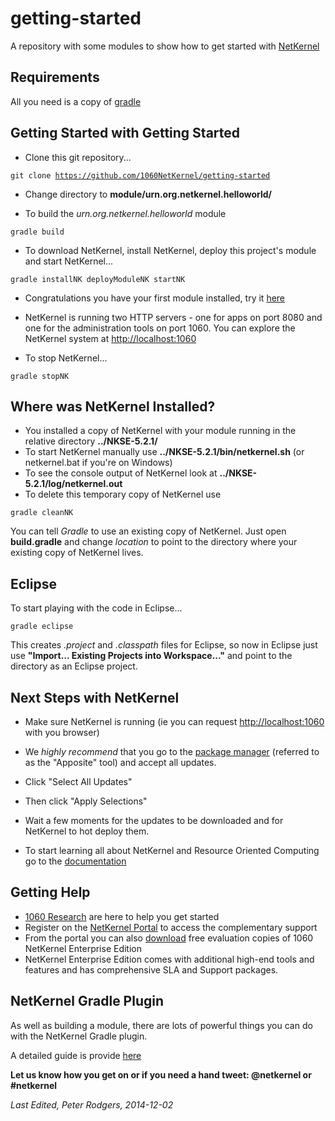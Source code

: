 getting-started
===============

A repository with some modules to show how to get started with [NetKernel](http://www.1060research.com/netkernel/)

Requirements
------------

All you need is a copy of [gradle](http://gradle.org/)

Getting Started with Getting Started
------------------------------------

* Clone this git repository...

<code>git clone https://github.com/1060NetKernel/getting-started</code>

* Change directory to **module/urn.org.netkernel.helloworld/**

* To build the *urn.org.netkernel.helloworld* module

<code>gradle build</code>

* To download NetKernel, install NetKernel, deploy this project's module and start NetKernel...

<code>gradle installNK deployModuleNK startNK</code>

* Congratulations you have your first module installed, try it [here](http://localhost:8080/getting-started/helloworld)
* NetKernel is running two HTTP servers - one for apps on port 8080 and one for the administration tools on port 1060.  You can explore the NetKernel system at [http://localhost:1060](http://localhost:1060)

* To stop NetKernel...

<code>gradle stopNK</code>

Where was NetKernel Installed?
------------------------------

* You installed a copy of NetKernel with your module running in the relative directory **../NKSE-5.2.1/**
* To start NetKernel manually use **../NKSE-5.2.1/bin/netkernel.sh**  (or netkernel.bat if you're on Windows)
* To see the console output of NetKernel look at **../NKSE-5.2.1/log/netkernel.out**
* To delete this temporary copy of NetKernel use

<code>gradle cleanNK</code>

You can tell *Gradle* to use an existing copy of NetKernel. Just open **build.gradle** and change *location* to point to the directory where your existing copy of NetKernel lives.

Eclipse
-------

To start playing with the code in Eclipse...

<code>gradle eclipse</code>

This creates *.project* and *.classpath* files for Eclipse, so now in Eclipse just use **"Import... Existing Projects into Workspace..."** and point to the directory as an Eclipse project.

Next Steps with NetKernel
-------------------------

* Make sure NetKernel is running (ie you can request [http://localhost:1060](http://localhost:1060) with you browser)
* We *highly recommend* that you go to the [package manager](http://localhost:1060/tools/apposite/) (referred to as the "Apposite" tool) and accept all updates.
* Click "Select All Updates"
* Then click "Apply Selections"
* Wait a few moments for the updates to be downloaded and for NetKernel to hot deploy them.

* To start learning all about NetKernel and Resource Oriented Computing go to the [documentation](http://localhost:1060/book/view/book:readme/)

Getting Help
------------

* [1060 Research](http://www.1060research.com) are here to help you get started
* Register on the [NetKernel Portal](https://cs.1060research.com/csp/) to access the complementary support
* From the portal you can also [download](https://cs.1060research.com/csp/download/) free evaluation copies of 1060 NetKernel Enterprise Edition
* NetKernel Enterprise Edition comes with additional high-end tools and features and has comprehensive SLA and Support packages.

NetKernel Gradle Plugin
-----------------------

As well as building a module, there are lots of powerful things you can do with the NetKernel Gradle plugin.

A detailed guide is provide [here](http://wiki.netkernel.org/wink/wiki/NetKernel/News/5/12/October_3rd_2014#NetKernel_Gradle_Plugin:_Build_Automation_Tooling_for_ROC)


**Let us know how you get on or if you need a hand tweet: @netkernel or #netkernel**

*Last Edited, Peter Rodgers, 2014-12-02*
